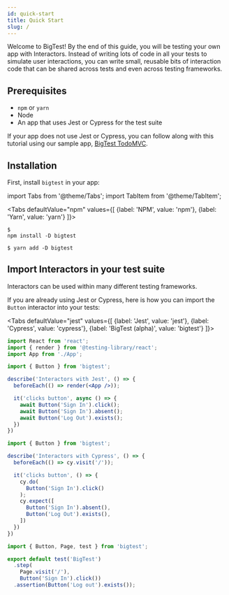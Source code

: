 ```yaml
---
id: quick-start
title: Quick Start
slug: /
---
```


Welcome to BigTest! By the end of this guide, you will be testing your own app with Interactors.
Instead of writing lots of code in all your tests to simulate user interactions, you can write small, reusable bits of interaction code that can be shared across tests and even across testing frameworks.

<!-- 
1-2 sentences saying what Interactors are. These sentences address the question “what is this for?” and “why is this valuable to me?”
  - jonas' definition: Interactor: an object which describes a type of UI element in an application and provides actions to interact with elements of this type, as well as assertions to check against them. (note: the term interactor is actually a bit overloaded, since we use it to describe both the abstract definition of an interactor, and also a specific instance of it, i.e. Button vs Button("Submit"), my definition describes the former)
  - from the detailed interactor docs notes: BigTest DOM Interactors make writing UI tests easier, faster, less flaky, and when failures do occur, provide you with the highest order of precision so that you can diagnose what went wrong quickly.

1 sentence that says what you will accomplish by the end of the quickstart
-->

## Prerequisites
- `npm` or `yarn`
- Node
- An app that uses Jest or Cypress for the test suite

If your app does not use Jest or Cypress, you can follow along with this tutorial using our sample app, [BigTest TodoMVC](#todo).

## Installation
First, install `bigtest` in your app:

import Tabs from '@theme/Tabs';
import TabItem from '@theme/TabItem';

<Tabs
  defaultValue="npm"
  values={[
    {label: 'NPM', value: 'npm'},
    {label: 'Yarn', value: 'yarn'}
  ]}>
  <TabItem value="npm">
    <pre><code>$ npm install -D bigtest</code></pre>
  </TabItem>
  <TabItem value="yarn">
    <pre><code>$ yarn add -D bigtest</code></pre>
  </TabItem>
</Tabs>

<!-- 
Install dependencies in an existing app that has a test suite set up
  - The quickstart should walk someone through adding this into their real app, and an example app is provided only for people who do not already have one set up
  - We will cover Cypress first as we work, and include Jest when it’s ready. We can show both frameworks using Tabs in Docusaurus. Need to be careful to not explain the code samples in depth so that we do not overlap too much with Integrations, and also so that the prose fits both libraries
-->

## Import Interactors in your test suite

Interactors can be used within many different testing frameworks. 

If you are already using Jest or Cypress, here is how you can import the `Button` interactor into your tests:

<Tabs
  defaultValue="jest"
  values={[
    {label: 'Jest', value: 'jest'},
    {label: 'Cypress', value: 'cypress'},
    {label: 'BigTest (alpha)', value: 'bigtest'}
  ]}>
  <TabItem value="jest">

  ```jsx
  import React from 'react';
  import { render } from '@testing-library/react';
  import App from './App';

  import { Button } from 'bigtest';

  describe('Interactors with Jest', () => {
    beforeEach(() => render(<App />));

    it('clicks button', async () => {
      await Button('Sign In').click();
      await Button('Sign In').absent();
      await Button('Log Out').exists();
    })
  })
  ```

  </TabItem>
  <TabItem value="cypress">

  ```jsx
  import { Button } from 'bigtest';

  describe('Interactors with Cypress', () => {
    beforeEach(() => cy.visit('/'));

    it('clicks button', () => {
      cy.do(
        Button('Sign In').click()
      );
      cy.expect([
        Button('Sign In').absent(),
        Button('Log Out').exists(),
      ])
    })
  })
  ```

  </TabItem>
  <TabItem value="bigtest">

  ```jsx
  import { Button, Page, test } from 'bigtest';

  export default test('BigTest')
    .step(
      Page.visit('/'),
      Button('Sign In').click())
    .assertion(Button('Log out').exists());
  ```

  </TabItem>
</Tabs>


<!--

Show importing a Button interactor, using it, and running the tests to see that they pass.

Show importing a text input interactor, using it, and running tests to see that they pass
  - do we need to show a second example?

Next steps section - invite readers to continue reading the Guides. Link to where to get help.

-->